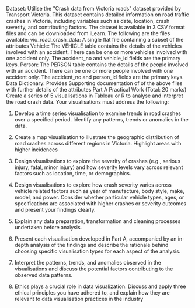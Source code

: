 Dataset: Utilise the "Crash data from Victoria roads" dataset provided by Transport Victoria.
This dataset contains detailed information on road traffic crashes in Victoria, including variables
such as date, location, crash severity, and contributing factors. The dataset is available in 3 CSV
format files and can be downloaded from iLearn. The following are the files available:
vic_road_crash_data: A single flat file containing a subset of the attributes
Vehicle: The VEHICLE table contains the details of the vehicles involved with an accident. There
can be one or more vehicles involved with one accident only. The accident_no and vehicle_id fields
are the primary keys.
Person: The PERSON table contains the details of the people involved with an accident. There can
be one or more people involved with one accident only. The accident_no and person_id fields are
the primary keys.
Data Dictionary: Provides Supporting documentation of of the above files with further details of
the attributes
Part A Practical Work (Total: 20 marks)
Create a series of 5 visualisations in Tableau or R to analyse and interpret the road crash data. Your
visualisations must address the following:
1. Develop a time series visualisation to examine trends in road crashes over a specified period.
Identify any patterns, trends or anomalies in the data.
2. Create a map visualisation to illustrate the geographic distribution of road crashes across
different regions in Victoria. Highlight areas with higher incidences
3. Design visualisations to explore the severity of crashes (e.g., serious injury, fatal, minor
injury) and how severity levels vary across relevant factors such as location, time, or
demographics.
4. Design visualisations to explore how crash severity varies across vehicle related factors such
as year of manufacture, body style, make, model, and power. Consider whether particular
vehicle types, ages, or specifications are associated with higher crashes or severity outcomes
and present your findings clearly.

1. Explain any data preparation, transformation and cleaning processes undertaken before
analysis.
2. Present each visualisation developed in Part A, accompanied by an in-depth analysis of the
findings and describe the rationale behind choosing specific visualisation types for each
aspect of the analysis.
3. Interpret the patterns, trends, and anomalies observed in the visualisations and discuss the
potential factors contributing to the observed data patterns.
4. Ethics plays a crucial role in data visualization. Discuss and apply three ethical principles
you have adhered to, and explain how they are relevant to data visualisation practices in the
industry
